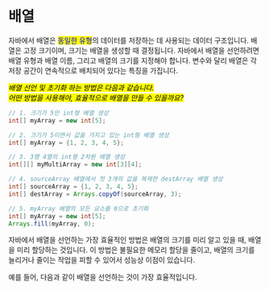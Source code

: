 # 배열

자바에서 배열은 <mark style="color:blue;">동일한 유형</mark>의 데이터를 저장하는 데 사용되는 데이터 구조입니다. 배열은 고정 크기이며, 크기는 배열을 생성할 때 결정됩니다. 자바에서 배열을 선언하려면 배열 유형과 배열 이름, 그리고 배열의 크기를 지정해야 합니다. 변수와 달리 배열은 각 저장 공간이 연속적으로 배치되어 있다는 특징을 가집니다.





_<mark style="background-color:yellow;">배열 선언 및 초기화 하는 방법은 다음과 같습니다.</mark>_\
_<mark style="background-color:yellow;">어떤 방법을 사용해야, 효율적으로 배열을 만들 수 있을까요?</mark>_

```java
// 1. 크기가 5인 int형 배열 생성
int[] myArray = new int[5];

// 2. 크기가 5이면서 값을 가지고 있는 int형 배열 생성
int[] myArray = {1, 2, 3, 4, 5};

// 3. 3행 4열의 int형 2차원 배열 생성
int[][] myMultiArray = new int[3][4];

// 4. sourceArray 배열에서 첫 3개의 값을 복제한 destArray 배열 생성
int[] sourceArray = {1, 2, 3, 4, 5}; 
int[] destArray = Arrays.copyOf(sourceArray, 3);

// 5. myArray 배열의 모든 요소를 0으로 초기화
int[] myArray = new int[5]; 
Arrays.fill(myArray, 0); 
```



자바에서 배열을 선언하는 가장 효율적인 방법은 배열의 크기를 미리 알고 있을 때, 배열을 미리 할당하는 것입니다. 이 방법은 불필요한 메모리 할당을 줄이고, 배열의 크기를 늘리거나 줄이는 작업을 피할 수 있어서 성능상 이점이 있습니다.

예를 들어, 다음과 같이 배열을 선언하는 것이 가장 효율적입니다.

